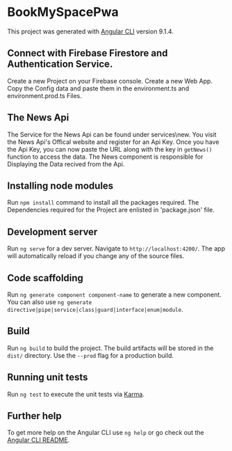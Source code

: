# BookMySpacePwa

This project was generated with [Angular CLI](https://github.com/angular/angular-cli) version 9.1.4.

## Connect with Firebase Firestore and Authentication Service.

Create a new Project on your Firebase console.
Create a new Web App.
Copy the Config data and paste them in the environment.ts and environment.prod.ts Files.

## The News Api

The Service for the News Api can be found under services\new.
You visit the News Api's Offical website and register for an Api Key.
Once you have the Api Key, you can now paste the URL along with the key in `getNews()` function to access the data.
The News component is responsible for Displaying the Data recived from the Api.

## Installing node modules

Run `npm install` command to install all the packages required.
The Dependencies required for the Project are enlisted in 'package.json' file.

## Development server

Run `ng serve` for a dev server. Navigate to `http://localhost:4200/`. The app will automatically reload if you change any of the source files.

## Code scaffolding

Run `ng generate component component-name` to generate a new component. You can also use `ng generate directive|pipe|service|class|guard|interface|enum|module`.

## Build

Run `ng build` to build the project. The build artifacts will be stored in the `dist/` directory. Use the `--prod` flag for a production build.

## Running unit tests

Run `ng test` to execute the unit tests via [Karma](https://karma-runner.github.io).

## Further help

To get more help on the Angular CLI use `ng help` or go check out the [Angular CLI README](https://github.com/angular/angular-cli/blob/master/README.md).
